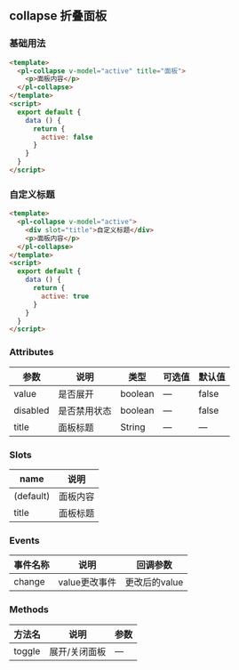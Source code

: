 ## collapse 折叠面板

### 基础用法

```html
<template>
  <pl-collapse v-model="active" title="面板">
    <p>面板内容</p>
  </pl-collapse>
</template>
<script>
  export default {
    data () {
      return {
        active: false
      }
    }
  }
</script>
```

### 自定义标题

```html
<template>
  <pl-collapse v-model="active">
    <div slot="title">自定义标题</div>
    <p>面板内容</p>
  </pl-collapse>
</template>
<script>
  export default {
    data () {
      return {
        active: true
      }
    }
  }
</script>
```

### Attributes
| 参数      | 说明    | 类型      | 可选值       | 默认值   |
|---------- |-------- |---------- |-------------  |-------- |
| value  | 是否展开    | boolean   | —   | false   |
| disabled  | 是否禁用状态    | boolean   | —   | false   |
| title      | 面板标题   | String  | —            |   —     |

### Slots
| name      | 说明    |
|---------- |-------- |
| (default) |   面板内容    |
| title     |   面板标题   |

### Events
| 事件名称      | 说明    | 回调参数      |
|---------- |-------- |---------- |
| change     |   value更改事件   | 更改后的value |

### Methods
| 方法名 | 说明 | 参数 |
| ---- | ---- | ---- |
| toggle | 展开/关闭面板 | — |
